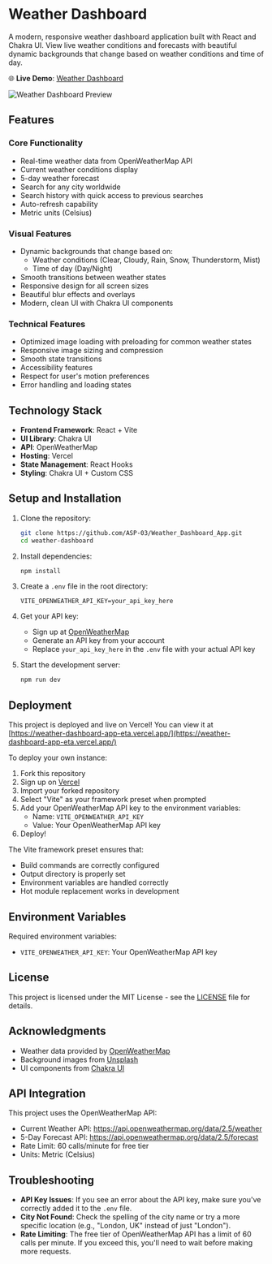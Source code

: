 # Weather Dashboard

A modern, responsive weather dashboard application built with React and Chakra UI. View live weather conditions and forecasts with beautiful dynamic backgrounds that change based on weather conditions and time of day.

🌐 **Live Demo**: [Weather Dashboard](https://weather-dashboard-app-eta.vercel.app/)

![Weather Dashboard Preview](preview.png)

## Features

### Core Functionality
- Real-time weather data from OpenWeatherMap API
- Current weather conditions display
- 5-day weather forecast
- Search for any city worldwide
- Search history with quick access to previous searches
- Auto-refresh capability
- Metric units (Celsius)

### Visual Features
- Dynamic backgrounds that change based on:
  - Weather conditions (Clear, Cloudy, Rain, Snow, Thunderstorm, Mist)
  - Time of day (Day/Night)
- Smooth transitions between weather states
- Responsive design for all screen sizes
- Beautiful blur effects and overlays
- Modern, clean UI with Chakra UI components

### Technical Features
- Optimized image loading with preloading for common weather states
- Responsive image sizing and compression
- Smooth state transitions
- Accessibility features
- Respect for user's motion preferences
- Error handling and loading states

## Technology Stack

- **Frontend Framework**: React + Vite
- **UI Library**: Chakra UI
- **API**: OpenWeatherMap
- **Hosting**: Vercel
- **State Management**: React Hooks
- **Styling**: Chakra UI + Custom CSS

## Setup and Installation

1. Clone the repository:
   ```bash
   git clone https://github.com/ASP-03/Weather_Dashboard_App.git
   cd weather-dashboard
   ```

2. Install dependencies:
   ```bash
   npm install
   ```

3. Create a `.env` file in the root directory:
   ```env
   VITE_OPENWEATHER_API_KEY=your_api_key_here
   ```

4. Get your API key:
   - Sign up at [OpenWeatherMap](https://openweathermap.org/)
   - Generate an API key from your account
   - Replace `your_api_key_here` in the `.env` file with your actual API key

5. Start the development server:
   ```bash
   npm run dev
   ```

## Deployment

This project is deployed and live on Vercel! You can view it at [https://weather-dashboard-app-eta.vercel.app/](https://weather-dashboard-app-eta.vercel.app/)

To deploy your own instance:

1. Fork this repository
2. Sign up on [Vercel](https://vercel.com)
3. Import your forked repository
4. Select "Vite" as your framework preset when prompted
5. Add your OpenWeatherMap API key to the environment variables:
   - Name: `VITE_OPENWEATHER_API_KEY`
   - Value: Your OpenWeatherMap API key
6. Deploy!

The Vite framework preset ensures that:
- Build commands are correctly configured
- Output directory is properly set
- Environment variables are handled correctly
- Hot module replacement works in development

## Environment Variables

Required environment variables:
- `VITE_OPENWEATHER_API_KEY`: Your OpenWeatherMap API key

## License

This project is licensed under the MIT License - see the [LICENSE](LICENSE) file for details.

## Acknowledgments

- Weather data provided by [OpenWeatherMap](https://openweathermap.org/)
- Background images from [Unsplash](https://unsplash.com/)
- UI components from [Chakra UI](https://chakra-ui.com/)

## API Integration

This project uses the OpenWeatherMap API:
- Current Weather API: https://api.openweathermap.org/data/2.5/weather
- 5-Day Forecast API: https://api.openweathermap.org/data/2.5/forecast
- Rate Limit: 60 calls/minute for free tier
- Units: Metric (Celsius)


## Troubleshooting

- **API Key Issues**: If you see an error about the API key, make sure you've correctly added it to the `.env` file.
- **City Not Found**: Check the spelling of the city name or try a more specific location (e.g., "London, UK" instead of just "London").
- **Rate Limiting**: The free tier of OpenWeatherMap API has a limit of 60 calls per minute. If you exceed this, you'll need to wait before making more requests.

